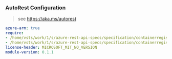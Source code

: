 ### AutoRest Configuration

> see https://aka.ms/autorest

``` yaml
azure-arm: true
require:
- /home/vsts/work/1/s/azure-rest-api-specs/specification/containerregistry/resource-manager/readme.md
- /home/vsts/work/1/s/azure-rest-api-specs/specification/containerregistry/resource-manager/readme.go.md
license-header: MICROSOFT_MIT_NO_VERSION
module-version: 0.1.1
```